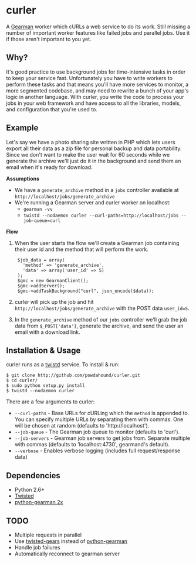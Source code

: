 curler
=======

A [Gearman][gm] worker which cURLs a web service to do its work. Still missing a number of important worker features like failed jobs and parallel jobs. Use it if those aren't important to you yet.

Why?
----
It's good practice to use background jobs for time-intensive tasks in order to keep your service fast. Unfortunately you have to write workers to perform these tasks and that means you'll have more services to monitor, a more segmented codebase, and may need to rewrite a bunch of your app's logic in another language. With curler, you write the code to process your jobs in your web framework and have access to all the libraries, models, and configuration that you're used to.

Example
-------
Let's say we have a photo sharing site written in PHP which lets users export all their data as a zip file for personal backup and data portability. Since we don't want to make the user wait for 60 seconds while we generate the archive we'll just do it in the background and send them an email when it's ready for download.

**Assumptions**

 * We have a `generate_archive` method in a `jobs` controller available at `http://localhost/jobs/generate_archive`
 * We're running a Gearman server and curler worker on localhost:
   * `gearman -vv`
   * `twistd --nodaemon curler --curl-paths=http://localhost/jobs --job-queue=curl`

**Flow**

1. When the user starts the flow we'll create a Gearman job containing their user id and the method that will perform the work.

        $job_data = array(
          'method' => 'generate_archive',
          'data' => array('user_id' => 5)
        );
        $gmc = new GearmanClient();
        $gmc->addServer();
        $gmc->addTaskBackground("curl", json_encode($data));

1. curler will pick up the job and hit `http://localhost/jobs/generate_archive` with the POST data `user_id=5`.

1. In the `generate_archive` method of our `jobs` controller we'll grab the job data from `$_POST['data']`, generate the archive, and send the user an email with a download link.

Installation & Usage
--------------------
curler runs as a [twistd](http://linux.die.net/man/1/twistd) service. To install & run:

    $ git clone http://github.com/powdahound/curler.git
    $ cd curler/
    $ sudo python setup.py install
    $ twistd --nodaemon curler

There are a few arguments to curler:

 * `--curl-paths` - Base URLs for cURLing which the `method` is appended to. You can specify multiple URLs by separating them with commas. One will be chosen at random (defaults to 'http://localhost').
 * `--job-queue` - The Gearman job queue to monitor (defaults to 'curl').
 * `--job-servers` - Gearman job servers to get jobs from. Separate multiple with commas (defaults to 'localhost:4730', gearmand's default).
 * `--verbose` - Enables verbose logging (includes full request/response data)

Dependencies
-------------
 * Python 2.6+
 * [Twisted](http://twistedmatrix.com/trac/)
 * [python-gearman 2x](http://pypi.python.org/pypi/gearman/)

TODO
----
 * Multiple requests in parallel
 * Use [twisted-gears](http://github.com/dustin/twisted-gears) instead of [python-gearman](http://github.com/samuel/python-gearman)
 * Handle job failures
 * Automatically reconnect to gearman server

[gm]: http://gearman.org
[gm-why]: http://highscalability.com/product-gearman-open-source-message-queuing-system

